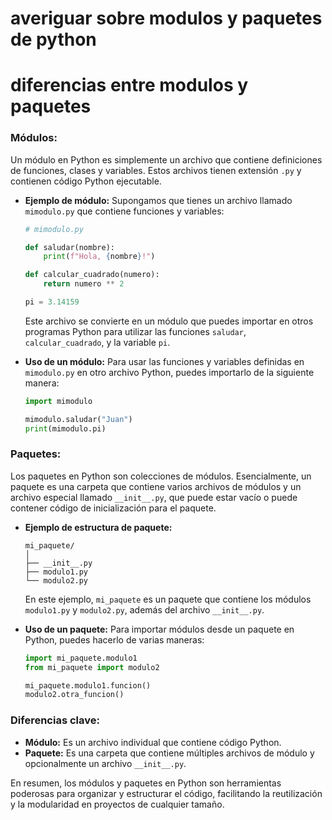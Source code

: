 # averiguar sobre modulos y paquetes de python
# diferencias entre modulos y paquetes

### Módulos:

Un módulo en Python es simplemente un archivo que contiene definiciones de funciones, clases y variables. Estos archivos tienen extensión `.py` y contienen código Python ejecutable.

- **Ejemplo de módulo:**
  Supongamos que tienes un archivo llamado `mimodulo.py` que contiene funciones y variables:
  
  ```python
  # mimodulo.py
  
  def saludar(nombre):
      print(f"Hola, {nombre}!")
  
  def calcular_cuadrado(numero):
      return numero ** 2
  
  pi = 3.14159
  ```

  Este archivo se convierte en un módulo que puedes importar en otros programas Python para utilizar las funciones `saludar`, `calcular_cuadrado`, y la variable `pi`.

- **Uso de un módulo:**
  Para usar las funciones y variables definidas en `mimodulo.py` en otro archivo Python, puedes importarlo de la siguiente manera:
  
  ```python
  import mimodulo
  
  mimodulo.saludar("Juan")
  print(mimodulo.pi)
  ```

### Paquetes:

Los paquetes en Python son colecciones de módulos. Esencialmente, un paquete es una carpeta que contiene varios archivos de módulos y un archivo especial llamado `__init__.py`, que puede estar vacío o puede contener código de inicialización para el paquete.

- **Ejemplo de estructura de paquete:**
  
  ```
  mi_paquete/
  │
  ├── __init__.py
  ├── modulo1.py
  └── modulo2.py
  ```

  En este ejemplo, `mi_paquete` es un paquete que contiene los módulos `modulo1.py` y `modulo2.py`, además del archivo `__init__.py`.

- **Uso de un paquete:**
  Para importar módulos desde un paquete en Python, puedes hacerlo de varias maneras:
  
  ```python
  import mi_paquete.modulo1
  from mi_paquete import modulo2
  
  mi_paquete.modulo1.funcion()
  modulo2.otra_funcion()
  ```

### Diferencias clave:

- **Módulo:** Es un archivo individual que contiene código Python.
- **Paquete:** Es una carpeta que contiene múltiples archivos de módulo y opcionalmente un archivo `__init__.py`.

En resumen, los módulos y paquetes en Python son herramientas poderosas para organizar y estructurar el código, facilitando la reutilización y la modularidad en proyectos de cualquier tamaño.